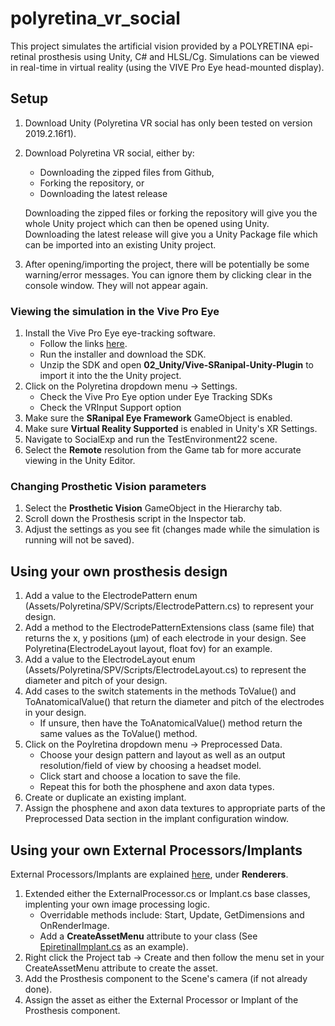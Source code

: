 ﻿# polyretina_vr_social

This project simulates the artificial vision provided by a POLYRETINA epi-retinal prosthesis using Unity, C# and HLSL/Cg. Simulations can be viewed in real-time in virtual reality (using the VIVE Pro Eye head-mounted display).

## Setup

1. Download Unity (Polyretina VR social has only been tested on version 2019.2.16f1).
2. Download Polyretina VR social, either by:
   - Downloading the zipped files from Github,
   - Forking the repository, or
   - Downloading the latest release
   
   Downloading the zipped files or forking the repository will give you the whole Unity project which can then be opened using Unity. Downloading the latest release will give you a Unity Package file which can be imported into an existing Unity project.
3. After opening/importing the project, there will be potentially be some warning/error messages. You can ignore them by clicking clear in the console window. They will not appear again.

### Viewing the simulation in the Vive Pro Eye

1. Install the Vive Pro Eye eye-tracking software.
   - Follow the links [here](https://developer.vive.com/resources/knowledgebase/vive-sranipal-sdk/).
   - Run the installer and download the SDK.
   - Unzip the SDK and open **02_Unity/Vive-SRanipal-Unity-Plugin** to import it into the the Unity project.
2. Click on the Polyretina dropdown menu -> Settings.
   - Check the Vive Pro Eye option under Eye Tracking SDKs
   - Check the VRInput Support option
3. Make sure the **SRanipal Eye Framework** GameObject is enabled.
4. Make sure **Virtual Reality Supported** is enabled in Unity's XR Settings.
5. Navigate to SocialExp and run the TestEnvironment22 scene.
6. Select the **Remote** resolution from the Game tab for more accurate viewing in the Unity Editor.

### Changing Prosthetic Vision parameters

1. Select the **Prosthetic Vision** GameObject in the Hierarchy tab.
2. Scroll down the Prosthesis script in the Inspector tab.
3. Adjust the settings as you see fit (changes made while the simulation is running will not be saved).

## Using your own prosthesis design

1. Add a value to the ElectrodePattern enum (Assets/Polyretina/SPV/Scripts/ElectrodePattern.cs) to represent your design.
2. Add a method to the ElectrodePatternExtensions class (same file) that returns the x, y positions (μm) of each electrode in your design. See Polyretina(ElectrodeLayout layout, float fov) for an example.
3. Add a value to the ElectrodeLayout enum (Assets/Polyretina/SPV/Scripts/ElectrodeLayout.cs) to represent the diameter and pitch of your design.
4. Add cases to the switch statements in the methods ToValue() and ToAnatomicalValue() that return the diameter and pitch of the electrodes in your design.
   - If unsure, then have the ToAnatomicalValue() method return the same values as the ToValue() method.
5. Click on the Poylretina dropdown menu -> Preprocessed Data.
   - Choose your design pattern and layout as well as an output resolution/field of view by choosing a headset model.
   - Click start and choose a location to save the file.
   - Repeat this for both the phosphene and axon data types.
6. Create or duplicate an existing implant.
7. Assign the phosphene and axon data textures to appropriate parts of the Preprocessed Data section in the implant configuration window.

## Using your own External Processors/Implants

External Processors/Implants are explained [here](https://github.com/lne-lab/polyretina_vr_social/tree/master/Assets/Polyretina/SPV), under **Renderers**.

1. Extended either the ExternalProcessor.cs or Implant.cs base classes, implenting your own image processing logic.
   - Overridable methods include: Start, Update, GetDimensions and OnRenderImage.
   - Add a **CreateAssetMenu** attribute to your class (See [EpiretinalImplant.cs](https://github.com/lne-lab/polyretina_vr_social/blob/master/Assets/Polyretina/SPV/Scripts/Epiretinal/EpiretinalImplant.cs) as an example).
2. Right click the Project tab -> Create and then follow the menu set in your CreateAssetMenu attribute to create the asset.
4. Add the Prosthesis component to the Scene's camera (if not already done).
5. Assign the asset as either the External Processor or Implant of the Prosthesis component.